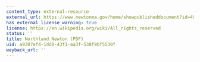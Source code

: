 ```yaml
---
content_type: external-resource
external_url: https://www.newtonma.gov/home/showpublisheddocument?id=49313
has_external_license_warning: true
license: https://en.wikipedia.org/wiki/All_rights_reserved
status: ''
title: Northland Newton (PDF)
uid: a9307ef4-1dd0-43f1-aa3f-538f9bf5530f
wayback_url: ''
---
```

